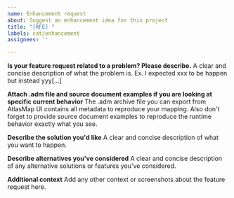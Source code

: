 ```yaml
---
name: Enhancement request
about: Suggest an enhancement idea for this project
title: "[RFE] "
labels: cat/enhancement
assignees: ''

---
```


**Is your feature request related to a problem? Please describe.**
A clear and concise description of what the problem is. Ex. I expected xxx to be happen but instead yyy[...]

**Attach .adm file and source document examples if you are looking at specific current behavior**
The .adm archive file you can export from AtlasMap UI contains all metadata to reproduce your mapping. Also don't forget to provide source document examples to reproduce the runtime behavior exactly what you see.

**Describe the solution you'd like**
A clear and concise description of what you want to happen.

**Describe alternatives you've considered**
A clear and concise description of any alternative solutions or features you've considered.

**Additional context**
Add any other context or screenshots about the feature request here.
